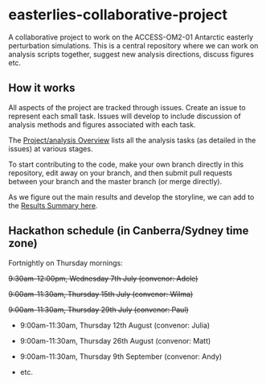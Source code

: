 # easterlies-collaborative-project

A collaborative project to work on the ACCESS-OM2-01 Antarctic easterly perturbation simulations. This is a central repository where we can work on analysis scripts together, suggest new analysis directions, discuss figures etc.

## How it works
All aspects of the project are tracked through issues. Create an issue to represent each small task. Issues will develop to include discussion of analysis methods and figures associated with each task.

The [Project/analysis Overview](https://github.com/adele157/easterlies_collaborative_project/projects/1) lists all the analysis tasks (as detailed in the issues) at various stages.

To start contributing to the code, make your own branch directly in this repository, edit away on your branch, and then submit pull requests between your branch and the master branch (or merge directly).

As we figure out the main results and develop the storyline, we can add to the [Results Summary here](https://github.com/adele157/easterlies-collaborative-project/blob/master/Results_summary.md).

## Hackathon schedule (in Canberra/Sydney time zone)

Fortnightly on Thursday mornings:

~~9:30am-12:00pm, Wednesday 7th July (convenor: Adele)~~
 
~~9:00am-11:30am, Thursday 15th July (convenor: Wilma)~~

~~9:00am-11:30am, Thursday 29th July (convenor: Paul)~~

  * 9:00am-11:30am, Thursday 12th August (convenor: Julia)

  * 9:00am-11:30am, Thursday 26th August (convenor: Matt)

  * 9:00am-11:30am, Thursday 9th September (convenor: Andy)

  * etc.
